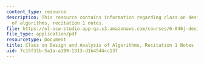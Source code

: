 ```yaml
---
content_type: resource
description: This resource contains information regarding class on design and analysis
  of algorithms, recitation 1 notes.
file: https://ol-ocw-studio-app-qa.s3.amazonaws.com/courses/6-046j-design-and-analysis-of-algorithms-spring-2015/7c15f31b5a1aa1991313d1b4544cc137_MIT6_046JS15_Recitation1.pdf
file_type: application/pdf
resourcetype: Document
title: Class on Design and Analysis of Algorithms, Recitation 1 Notes
uid: 7c15f31b-5a1a-a199-1313-d1b4544cc137
---
```

